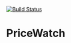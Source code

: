[![Build Status](https://travis-ci.com/wacekdziewulski/PriceWatch.svg?branch=master)](https://travis-ci.com/wacekdziewulski/PriceWatch)

# PriceWatch
